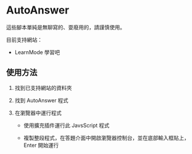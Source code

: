 # AutoAnswer

這些腳本單純是無聊寫的、耍廢用的，請謹慎使用。

目前支持網站：

- LearnMode 學習吧

## 使用方法

1. 找到已支持網站的資料夾

2. 找到 AutoAnswer 程式

3. 在瀏覽器中運行程式

    - 使用擴充插件運行此 JavsScript 程式

    - 複製整段程式，在答題介面中開啟瀏覽器控制台，並在底部輸入框貼上，Enter 開始運行
